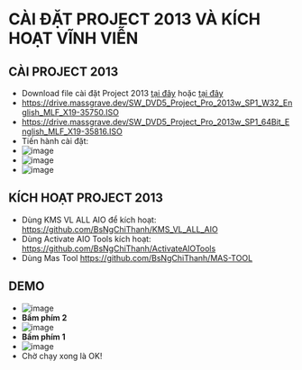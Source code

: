 # CÀI ĐẶT PROJECT 2013 VÀ KÍCH HOẠT VĨNH VIỄN #
## CÀI PROJECT 2013 ##
- Download file cài đặt Project 2013 [tại đây](https://officecdn.microsoft.com/db/39168d7e-077b-48e7-872c-b232c3e72675/media/en-us/ProjectProRetail.img) hoặc [tại đây](https://bsthanh-my.sharepoint.com/:u:/g/personal/0914678254_bsthanh_onmicrosoft_com/Ea_P179wWcNJguUP5nwyXQMBkpdtdrJEIrcF8rLzAoLz5Q?e=3y0ody)
- https://drive.massgrave.dev/SW_DVD5_Project_Pro_2013w_SP1_W32_English_MLF_X19-35750.ISO
- https://drive.massgrave.dev/SW_DVD5_Project_Pro_2013w_SP1_64Bit_English_MLF_X19-35816.ISO
- Tiến hành cài đặt:
- ![image](https://github.com/BsNgChiThanh/Cai-Project2013-va-kich-hoat/assets/82578024/40a53030-456b-4245-be9a-b734b343e783)
- ![image](https://github.com/BsNgChiThanh/Cai-Project2013-va-kich-hoat/assets/82578024/023d1b09-8829-4073-a887-7a06ae28cc3b)
- ![image](https://github.com/BsNgChiThanh/Cai-Project2013-va-kich-hoat/assets/82578024/2e5477d8-9d5f-485f-b5d7-acd1c03182e1)

## KÍCH HOẠT PROJECT 2013 ##
- Dùng KMS VL ALL AIO để kích hoạt: https://github.com/BsNgChiThanh/KMS_VL_ALL_AIO
- Dùng Activate AIO Tools kích hoạt: https://github.com/BsNgChiThanh/ActivateAIOTools
- Dùng Mas Tool https://github.com/BsNgChiThanh/MAS-TOOL

## DEMO ##
- ![image](https://github.com/BsNgChiThanh/Cai-Office2013-va-kich-hoat/assets/82578024/aaf0551e-13bd-4a47-8bfb-15fc94fb453d)
- **Bấm phím 2**
- ![image](https://github.com/BsNgChiThanh/Cai-Office2013-va-kich-hoat/assets/82578024/fb3311e5-9607-46c4-bd24-f726ef8ab866)
- **Bấm phím 1**
- ![image](https://github.com/BsNgChiThanh/Cai-Office2013-va-kich-hoat/assets/82578024/006b7fc2-1dee-4b66-9fb5-384d20fad417)
- Chờ chạy xong là OK!
